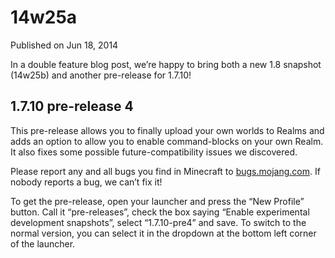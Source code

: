 # 14w25a
Published on Jun 18, 2014

In a double feature blog post, we’re happy to bring both a new 1.8 snapshot
(14w25b) and another pre-release for 1.7.10!

## 1.7.10 pre-release 4

This pre-release allows you to finally upload your own worlds to Realms and
adds an option to allow you to enable command-blocks on your own Realm. It
also fixes some possible future-compatibility issues we discovered.

Please report any and all bugs you find in Minecraft to
[bugs.mojang.com](https://bugs.mojang.com). If nobody reports a bug, we can’t
fix it!

To get the pre-release, open your launcher and press the “New Profile” button.
Call it “pre-releases”, check the box saying “Enable experimental development
snapshots”, select “1.7.10-pre4” and save. To switch to the normal version,
you can select it in the dropdown at the bottom left corner of the launcher.


